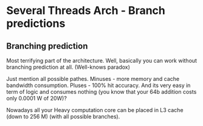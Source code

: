 # Several Threads Arch - Branch predictions

## Branching prediction

Most terrifying part of the architecture.
Well, basically you can work without branching prediction at all. (Well-knows paradox)

Just mention all possible pathes.
Minuses - more memory and cache bandwidth consumption.
Pluses - 100% hit accuracy. And its very easy in term of logic and consumes nothing (you know that your 64b addition costs only 0.0001 W of 20W)?

Nowadays all your Heavy computation core can be placed in L3 cache (down to 256 M) (with all possible branches).
